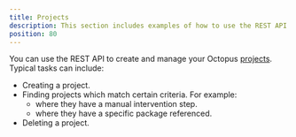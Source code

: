 ```yaml
---
title: Projects
description: This section includes examples of how to use the REST API to create and manage projects in Octopus.
position: 80
---
```


You can use the REST API to create and manage your Octopus [projects](/docs/projects/index.md). Typical tasks can include:

- Creating a project.
- Finding projects which match certain criteria. For example:
  - where they have a manual intervention step.
  - where they have a specific package referenced.
- Deleting a project.
